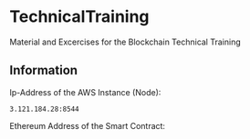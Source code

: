 # TechnicalTraining
Material and Excercises for the Blockchain Technical Training

## Information

Ip-Address of the AWS Instance (Node):

```
3.121.184.28:8544
```

Ethereum Address of the Smart Contract: 
```

```
